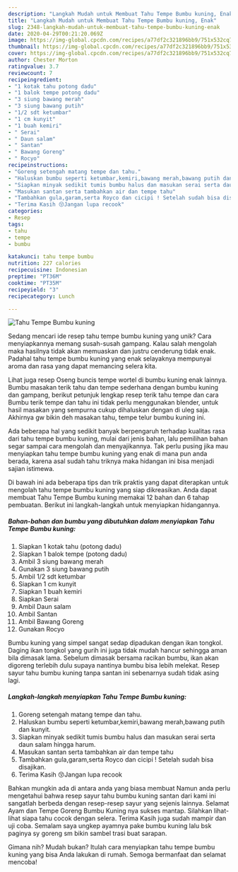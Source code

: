 ```yaml
---
description: "Langkah Mudah untuk Membuat Tahu Tempe Bumbu kuning, Enak"
title: "Langkah Mudah untuk Membuat Tahu Tempe Bumbu kuning, Enak"
slug: 2348-langkah-mudah-untuk-membuat-tahu-tempe-bumbu-kuning-enak
date: 2020-04-29T00:21:20.069Z
image: https://img-global.cpcdn.com/recipes/a77df2c321896bb9/751x532cq70/tahu-tempe-bumbu-kuning-foto-resep-utama.jpg
thumbnail: https://img-global.cpcdn.com/recipes/a77df2c321896bb9/751x532cq70/tahu-tempe-bumbu-kuning-foto-resep-utama.jpg
cover: https://img-global.cpcdn.com/recipes/a77df2c321896bb9/751x532cq70/tahu-tempe-bumbu-kuning-foto-resep-utama.jpg
author: Chester Morton
ratingvalue: 3.7
reviewcount: 7
recipeingredient:
- "1 kotak tahu potong dadu"
- "1 balok tempe potong dadu"
- "3 siung bawang merah"
- "3 siung bawang putih"
- "1/2 sdt ketumbar"
- "1 cm kunyit"
- "1 buah kemiri"
- " Serai"
- " Daun salam"
- " Santan"
- " Bawang Goreng"
- " Rocyo"
recipeinstructions:
- "Goreng setengah matang tempe dan tahu."
- "Haluskan bumbu seperti ketumbar,kemiri,bawang merah,bawang putih dan kunyit."
- "Siapkan minyak sedikit tumis bumbu halus dan masukan serai serta daun salam hingga harum."
- "Masukan santan serta tambahkan air dan tempe tahu"
- "Tambahkan gula,garam,serta Royco dan cicipi ! Setelah sudah bisa disajikan."
- "Terima Kasih 😚Jangan lupa recook"
categories:
- Resep
tags:
- tahu
- tempe
- bumbu

katakunci: tahu tempe bumbu 
nutrition: 227 calories
recipecuisine: Indonesian
preptime: "PT36M"
cooktime: "PT35M"
recipeyield: "3"
recipecategory: Lunch

---
```



![Tahu Tempe Bumbu kuning](https://img-global.cpcdn.com/recipes/a77df2c321896bb9/751x532cq70/tahu-tempe-bumbu-kuning-foto-resep-utama.jpg)

Sedang mencari ide resep tahu tempe bumbu kuning yang unik? Cara menyiapkannya memang susah-susah gampang. Kalau salah mengolah maka hasilnya tidak akan memuaskan dan justru cenderung tidak enak. Padahal tahu tempe bumbu kuning yang enak selayaknya mempunyai aroma dan rasa yang dapat memancing selera kita.

Lihat juga resep Oseng buncis tempe wortel di bumbu kuning enak lainnya. Bumbu masakan terik tahu dan tempe sederhana dengan bumbu kuning dan gampang, berikut petunjuk lengkap resep terik tahu tempe dan cara Bumbu terik tempe dan tahu ini tidak perlu menggunakan blender, untuk hasil masakan yang sempurna cukup dihaluskan dengan di uleg saja. Akhirnya gw bikin deh masakan tahu, tempe telur bumbu kuning ini.

Ada beberapa hal yang sedikit banyak berpengaruh terhadap kualitas rasa dari tahu tempe bumbu kuning, mulai dari jenis bahan, lalu pemilihan bahan segar sampai cara mengolah dan menyajikannya. Tak perlu pusing jika mau menyiapkan tahu tempe bumbu kuning yang enak di mana pun anda berada, karena asal sudah tahu triknya maka hidangan ini bisa menjadi sajian istimewa.


Di bawah ini ada beberapa tips dan trik praktis yang dapat diterapkan untuk mengolah tahu tempe bumbu kuning yang siap dikreasikan. Anda dapat membuat Tahu Tempe Bumbu kuning memakai 12 bahan dan 6 tahap pembuatan. Berikut ini langkah-langkah untuk menyiapkan hidangannya.

<!--inarticleads1-->

##### Bahan-bahan dan bumbu yang dibutuhkan dalam menyiapkan Tahu Tempe Bumbu kuning:

1. Siapkan 1 kotak tahu (potong dadu)
1. Siapkan 1 balok tempe (potong dadu)
1. Ambil 3 siung bawang merah
1. Gunakan 3 siung bawang putih
1. Ambil 1/2 sdt ketumbar
1. Siapkan 1 cm kunyit
1. Siapkan 1 buah kemiri
1. Siapkan  Serai
1. Ambil  Daun salam
1. Ambil  Santan
1. Ambil  Bawang Goreng
1. Gunakan  Rocyo


Bumbu kuning yang simpel sangat sedap dipadukan dengan ikan tongkol. Daging ikan tongkol yang gurih ini juga tidak mudah hancur sehingga aman bila dimasak lama. Sebelum dimasak bersama racikan bumbu, ikan akan digoreng terlebih dulu supaya nantinya bumbu bisa lebih melekat. Resep sayur tahu bumbu kuning tanpa santan ini sebenarnya sudah tidak asing lagi. 

<!--inarticleads2-->

##### Langkah-langkah menyiapkan Tahu Tempe Bumbu kuning:

1. Goreng setengah matang tempe dan tahu.
1. Haluskan bumbu seperti ketumbar,kemiri,bawang merah,bawang putih dan kunyit.
1. Siapkan minyak sedikit tumis bumbu halus dan masukan serai serta daun salam hingga harum.
1. Masukan santan serta tambahkan air dan tempe tahu
1. Tambahkan gula,garam,serta Royco dan cicipi ! Setelah sudah bisa disajikan.
1. Terima Kasih 😚Jangan lupa recook


Bahkan mungkin ada di antara anda yang biasa membuat Namun anda perlu mengetahui bahwa resep sayur tahu bumbu kuning santan dari kami ini sangatlah berbeda dengan resep-resep sayur yang sejenis lainnya. Selamat Ayam dan Tempe Goreng Bumbu Kuning nya sukses mantap. Silahkan lihat-lihat siapa tahu cocok dengan selera. Terima Kasih juga sudah mampir dan uji coba. Semalam saya ungkep ayamnya pake bumbu kuning lalu bsk paginya sy goreng sm bikin sambel trasi buat sarapan. 

Gimana nih? Mudah bukan? Itulah cara menyiapkan tahu tempe bumbu kuning yang bisa Anda lakukan di rumah. Semoga bermanfaat dan selamat mencoba!
